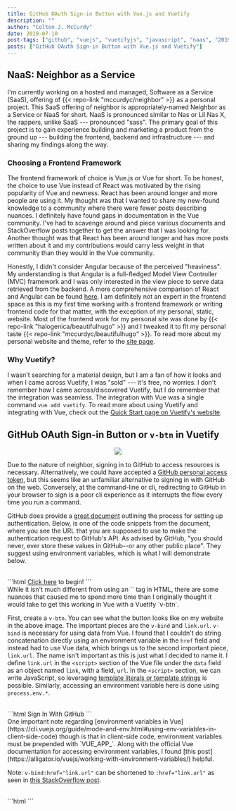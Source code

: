 ```yaml
---
title: GitHub OAuth Sign-in Button with Vue.js and Vuetify
description: ""
author: "Colton J. McCurdy"
date: 2019-07-10
post-tags: ["github", "vuejs", "vuetifyjs", "javascript", "naas", "2019"]
posts: ["GitHub OAuth Sign-in Button with Vue.js and Vuetify"]
---
```


## NaaS: Neighbor as a Service

I'm currently working on a hosted and managed, Software as a Service (SaaS), offering
of {{< repo-link "mccurdyc/neighbor" >}} as a personal project. This SaaS offering
of neighbor is appropriately-named Neighbor as a Service or NaaS for short.
NaaS is pronounced similar to Nas or Lil Nas X, the rappers, unlike SaaS --- pronounced "sass".
The primary goal of this project is to gain experience building and marketing a
product from the ground up --- building the frontend, backend and infrastructure ---
and sharing my findings along the way.

### Choosing a Frontend Framework

The frontend framework of choice is Vue.js or Vue for short. To be honest,
the choice to use Vue instead of React was motivated by the rising popularity of Vue
and newness. React has been around longer and more people are using it.
My thought was that I wanted to share my new-found knowledge to a community
where there were fewer posts describing nuances. I definitely have found gaps in
documentation in the Vue community. I've had to scavenge around and piece various
documents and StackOverflow posts together to get the answer that I was looking for.
Another thought was that React has been around longer and has more posts written
about it and my contributions would carry less weight in that community than
they would in the Vue community.

Honestly, I didn't consider Angular because of the perceived "heaviness". My understanding
is that Angular is a full-fledged Model View Controller (MVC) framework and I was only interested in
the view piece to serve data retrieved from the backend. A more comprehensive comparison
of React and Angular can be found [here](https://programmingwithmosh.com/react/react-vs-angular/).
I am definitely not an expert in the frontend space as this is my first time working with a frontend framework
or writing frontend code for that matter, with the exception of my personal, static,
website. Most of the frontend work for my personal site was done by {{< repo-link "halogenica/beautifulhugo" >}}
and I tweaked it to fit my personal taste {{< repo-link "mccurdyc/beautifulhugo" >}}.
To read more about my personal website and theme, refer to the [site page](https://mccurdyc.dev/page/site/).

### Why Vuetify?

I wasn't searching for a material design, but I am a fan of how it looks and when
I came across Vuetify, I was "sold" --- it's free, no worries. I don't remember
how I came across/discovered Vuetify, but I do remember that the integration was
seamless. The integration with Vue was a single command `vue add vuetify`.
To read more about using Vuetify and integrating with Vue, check out the
[Quick Start page on Vuetify's website](https://vuetifyjs.com/en/getting-started/quick-start).

## GitHub OAuth Sign-in Button or `v-btn` in Vuetify

<p align="center">
  <img src="/images/naas-toolbar.png">
</p>

Due to the nature of neighbor, signing in to GitHub to access resources is necessary.
Alternatively, we could have accepted a [GitHub personal access token](https://help.github.com/en/articles/creating-a-personal-access-token-for-the-command-line),
but this seems like an unfamiliar alternative to signing in with GitHub on the web.
Conversely, at the command-line or cli, redirecting to GitHub in your browser to sign
is a poor cli experience as it interrupts the flow every time you run a command.

GitHub does provide a [great document](https://developer.github.com/v3/guides/basics-of-authentication/)
outlining the process for setting up authentication. Below, is one of the code snippets
from the document, where you see the URL that you are supposed to use to make
the authentication request to GitHub's API. As advised by GitHub, "you should never,
ever store these values in GitHub--or any other public place". They suggest using
environment variables, which is what I will demonstrate below.

<br/>
```html
<a href="https://github.com/login/oauth/authorize?scope=user:email&client_id=<%= client_id %>">Click here</a> to begin!</a>
```

<br/>
While it isn't much different from using an `<a>` tag in HTML, there are some
nuances that caused me to spend more time than I originally thought it would take
to get this working in Vue with a Vuetify `v-btn`.

First, create a `v-btn`. You can see what the button looks like on my website in
the above image. The important pieces are the `v-bind` and `link.url`. `v-bind`
is necessary for using data from Vue. I found that I couldn't do string concatenation
directly using an environment variable in the `href` field and instead had to use
Vue data, which brings us to the second important piece, `link.url`. The name isn't
important as this is just what I decided to name it. I define `link.url` in the
`<script>` section of the Vue file under the `data` field as an object named `link`,
with a field, `url`. In the `<script>` section, we can write JavaScript, so leveraging
[template literals or template strings](https://developer.mozilla.org/en-US/docs/Web/JavaScript/Reference/Template_literals)
is possible. Similarly, accessing an environment variable here is done using `process.env.*`.

<br/>
```html
<v-btn v-bind:href="link.url">
  <font-awesome-icon class="fa-fw" :icon="['fab', 'github']"/>
  Sign In With GitHub
</v-btn>
```

<br/>
One important note regarding [environment variables in Vue](https://cli.vuejs.org/guide/mode-and-env.html#using-env-variables-in-client-side-code)
though is that in client-side code, environment variables must be prepended with `VUE_APP_`.
Along with the official Vue documentation for accessing environment variables, I
found [this post](https://alligator.io/vuejs/working-with-environment-variables/)
helpful.

Note: `v-bind:href="link.url"` can be shortened to `:href="link.url"` as seen in [this
StackOverflow post](https://stackoverflow.com/questions/40899532/how-to-pass-a-value-from-vue-data-to-href).

<br/>
```html
<script>
export default {
  name: 'App',
  app_icon: 'arrow-right',
  data: () => ({
    link: {
      url:`https://github.com/login/oauth/authorize?scope=user:email&client_id=${process.env.VUE_APP_GITHUB_CLIENT_ID}`
    }
  })
}
</script>
```
